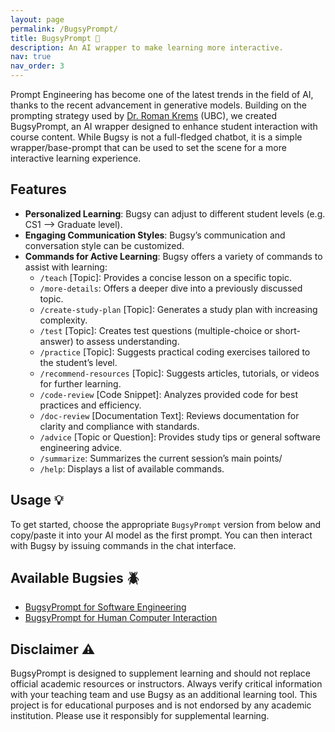 ```yaml
---
layout: page
permalink: /BugsyPrompt/
title: BugsyPrompt 🐞
description: An AI wrapper to make learning more interactive.
nav: true
nav_order: 3
---
```


Prompt Engineering has become one of the latest trends in the field of AI, thanks to the recent advancement in generative models. Building on the prompting strategy used by [Dr. Roman Krems](https://chem.ubc.ca/roman-krems) (UBC), we created BugsyPrompt, an AI wrapper designed to enhance student interaction with course content. While Bugsy is not a full-fledged chatbot, it is a simple wrapper/base-prompt that can be used to set the scene for a more interactive learning experience.

## Features

- **Personalized Learning**: Bugsy can adjust to different student levels (e.g. CS1 --> Graduate level).
- **Engaging Communication Styles**: Bugsy’s communication and conversation style can be customized.
- **Commands for Active Learning**: Bugsy offers a variety of commands to assist with learning:
  - `/teach` [Topic]: Provides a concise lesson on a specific topic.
  - `/more-details`: Offers a deeper dive into a previously discussed topic.
  - `/create-study-plan` [Topic]: Generates a study plan with increasing complexity.
  - `/test` [Topic]: Creates test questions (multiple-choice or short-answer) to assess understanding.
  - `/practice` [Topic]: Suggests practical coding exercises tailored to the student’s level.
  - `/recommend-resources` [Topic]: Suggests articles, tutorials, or videos for further learning.
  - `/code-review` [Code Snippet]: Analyzes provided code for best practices and efficiency.
  - `/doc-review` [Documentation Text]: Reviews documentation for clarity and compliance with standards.
  - `/advice` [Topic or Question]: Provides study tips or general software engineering advice.
  - `/summarize`: Summarizes the current session’s main points/
  - `/help`: Displays a list of available commands.

## Usage 💡

To get started, choose the appropriate `BugsyPrompt` version from below and copy/paste it into your AI model as the first prompt. You can then interact with Bugsy by issuing commands in the chat interface.

## Available Bugsies 🪲

- [BugsyPrompt for Software Engineering](https://raw.githubusercontent.com/learnification/bugsy-prompt/refs/heads/main/BugsyPrompt-SE.md)
- [BugsyPrompt for Human Computer Interaction](https://raw.githubusercontent.com/learnification/bugsy-prompt/refs/heads/main/BugsyPrompt-HCI.md)

## Disclaimer ⚠️

BugsyPrompt is designed to supplement learning and should not replace official academic resources or instructors. Always verify critical information with your teaching team and use Bugsy as an additional learning tool. This project is for educational purposes and is not endorsed by any academic institution. Please use it responsibly for supplemental learning.

